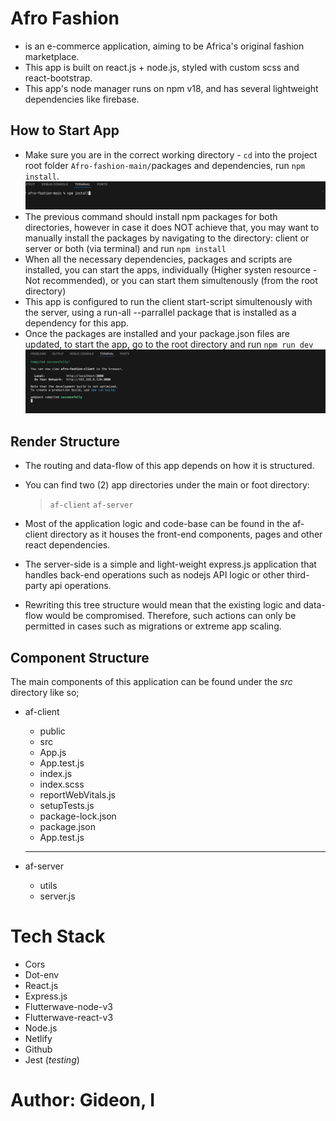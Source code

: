 # Afro Fashion

- is an e-commerce application, aiming to be Africa's original fashion marketplace.
- This app is built on react.js + node.js, styled with custom scss and react-bootstrap.
- This app's node manager runs on npm v18, and has several lightweight dependencies like firebase.

## How to Start App

- Make sure you are in the correct working directory - `cd` into the project root folder `Afro-fashion-main/`packages and dependencies, run `npm install`.![alt text](<Screenshot_npm_install.png>)
- The previous command should install npm packages for both directories, however in case it does NOT achieve that, you may want to manually install the packages by navigating to the directory: client or server or both (via terminal) and run `npm install`
- When all the necessary dependencies, packages and scripts are installed, you can start the apps, individually (Higher systen resource - Not recommended), or you can start them simultenously (from the root directory)
- This app is configured to run the client start-script simultenously with the server, using a run-all --parrallel package that is installed as a dependency for this app.
- Once the packages are installed and your package.json files are updated, to start the app, go to the root directory and run `npm run dev`
![alt text](<Screenshot_npm_run_dev.png>)


## Render Structure

- The routing and data-flow of this app depends on how it is structured.
- You can find two (2) app directories under the main or foot directory:

  > `af-client` 
  > `af-server`

- Most of the application logic and code-base can be found in the af-client directory as it houses the front-end components, pages and other react dependencies.
- The server-side is a simple and light-weight express.js application that handles back-end operations such as nodejs API logic or other third-party api operations.
- Rewriting this tree structure would mean that the existing logic and data-flow would be compromised. Therefore, such actions can only be permitted in cases such as migrations or extreme app scaling.


## Component Structure

The main components of this application can be found under the _src_ directory like so;

- af-client
  - public
  - src
  - App.js
  - App.test.js
  - index.js
  - index.scss
  - reportWebVitals.js
  - setupTests.js
  - package-lock.json
  - package.json
  - App.test.js

  ***

- af-server

  - utils
  - server.js


# Tech Stack

- Cors
- Dot-env
- React.js
- Express.js
- Flutterwave-node-v3
- Flutterwave-react-v3
- Node.js
- Netlify
- Github
- Jest (_testing_)

# Author: Gideon, I
